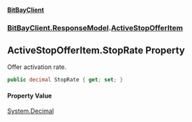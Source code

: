 #### [BitBayClient](./index.md 'index')
### [BitBayClient.ResponseModel](./BitBayClient-ResponseModel.md 'BitBayClient.ResponseModel').[ActiveStopOfferItem](./BitBayClient-ResponseModel-ActiveStopOfferItem.md 'BitBayClient.ResponseModel.ActiveStopOfferItem')
## ActiveStopOfferItem.StopRate Property
Offer activation rate.  
```csharp
public decimal StopRate { get; set; }
```
#### Property Value
[System.Decimal](https://docs.microsoft.com/en-us/dotnet/api/System.Decimal 'System.Decimal')  
